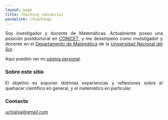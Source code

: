 ```yaml
---
layout: page
title: Teaching (docencia)
permalink: /teaching/
---
```


<p style="text-align:justify;"> Soy investigador y docente de Matemáticas. Actualmente poseo una posición postdoctoral en <a href="https://www.conicet.gov.ar/">CONICET</a>, y me desempeño como investigador y docente en el <a href = "https://www.matematica.uns.edu.ar/default.php">Departamento de Matemática</a> de la <a href="https://uns.edu.ar">Universidad Nacional del Sur</a>.</p>

Aquí pueden ver mi <a href = "https://sites.google.com/view/uchialva/">página personal</a>.

### Sobre este sitio

<p style="text-align:justify;">El objetivo es exponer distintas experiencias y reflexiones sobre el quehacer científico en general, y el matemático en particular.</p>

### Contacto

[uchialva@gmail.com](mailto:uchialva@gmail.com)

